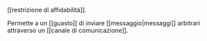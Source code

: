 [[restrizione di affidabilità]].

Permette a un [[guasto]] di inviare [[messaggio|messaggi]] arbitrari attraverso un [[canale di comunicazione]].
